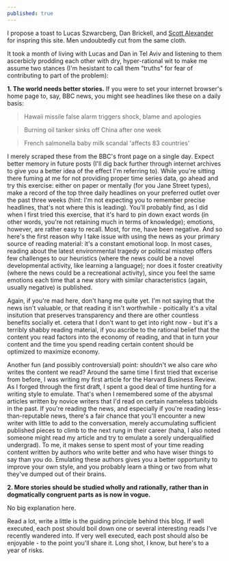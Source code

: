 ```yaml
---
published: true
---
```

I propose a toast to Lucas Szwarcberg, Dan Brickell, and [Scott Alexander](www.slatestarcodex.com) for inspring this site. Men undoubtedly cut from the same cloth.

It took a month of living with Lucas and Dan in Tel Aviv and listening to them ascerbicly prodding each other with dry, hyper-rational wit to make me assume two stances (I'm hesistant to call them "truths" for fear of contributing to part of the problem): 

**1. The world needs better stories.**
If you were to set your internet browser's home page to, say, BBC news, you might see headlines like these on a daily basis:

> Hawaii missile false alarm triggers shock, blame and apologies

> Burning oil tanker sinks off China after one week

> French salmonella baby milk scandal 'affects 83 countries'

I merely scraped these from the BBC's front page on a single day. Expect better memory in future posts (I'll dig back further through internet archives to give you a better idea of the effect I'm referring to). While you're sitting there fuming at me for not providing proper time series data, go ahead and try this exercise: either on paper or mentally (for you Jane Street types), make a record of the top three daily headlines on your preferred outlet over the past three weeks (hint: I'm not expecting you to remember precise headlines, that's not where this is leading). You'll probably find, as I did when I first tried this exercise, that it's hard to pin down exact words (in other words, you're not retaining much in terms of knowledge); emotions, however, are rather easy to recall. Most, for me, have been negative. And so here's the first reason why I take issue with using the news as your primary source of reading material: it's a constant emotional loop. In most cases, reading about the latest environmental tragedy or political misstep offers few challenges to our heuristics (where the news could be a novel developmental activity, like learning a language); nor does it foster creativity (where the news could be a recreational activity), since you feel the same emotions each time that a new story with similar characteristics (again, usually negative) is published.

Again, if you're mad here, don't hang me quite yet. I'm not saying that the news isn't valuable, or that reading it isn't worthwhile - poitically it's a vital insitution that preserves transparency and there are other countless benefits socially et. cetera that I don't want to get into right now - but it's a terribly shabby reading material, if you ascribe to the rational belief that the content you read factors into the economy of reading, and that in turn your content and the time you spend reading certain content should be optimized to maximize economy.

Another fun (and possibly controversial) point: shouldn't we also care _who_ writes the content we read? Around the same time I first tried that excerise from before, I was writing my first article for the Harvard Business Review. As I forged through the first draft, I spent a good deal of time hunting for a writing style to emulate. That's when I remembered some of the abysmal articles written by novice writers that I'd read on certain nameless tabloids in the past. If you're reading the news, and especially if you're reading less-than-reputable news, there's a fair chance that you'll encounter a new writer with little to add to the conversation, merely accumulating sufficient published pieces to climb to the next rung in their career (haha, I also noted someone might read my article and try to emulate a sorely underqualified undergrad). To me, it makes sense to spent most of your time reading content written by authors who write better and who have wiser things to say than you do. Emulating these authors gives you a better opportunity to improve your own style, and you probably learn a thing or two from what they've dumped out of their brains.

**2. More stories should be studied wholly and rationally, rather than in dogmatically congruent parts as is now in vogue.**

No big explanation here.

Read a lot, write a little is the guiding principle behind this blog. If well executed, each post should boil down one or several interesting reads I've recently wandered into. If very well executed, each post should also be enjoyable - to the point you'll share it. Long shot, I know, but here's to a year of risks.
